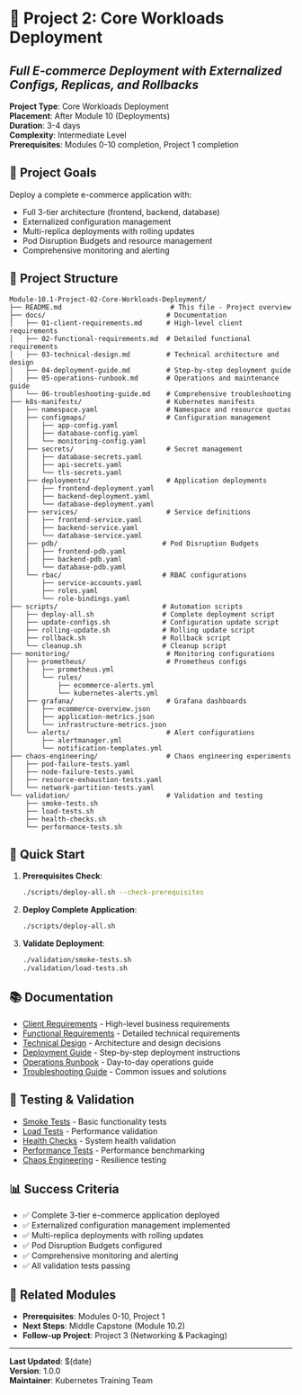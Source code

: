 # 🚀 **Project 2: Core Workloads Deployment**
## *Full E-commerce Deployment with Externalized Configs, Replicas, and Rollbacks*

**Project Type**: Core Workloads Deployment  
**Placement**: After Module 10 (Deployments)  
**Duration**: 3-4 days  
**Complexity**: Intermediate Level  
**Prerequisites**: Modules 0-10 completion, Project 1 completion  

## 🎯 **Project Goals**

Deploy a complete e-commerce application with:
- Full 3-tier architecture (frontend, backend, database)
- Externalized configuration management
- Multi-replica deployments with rolling updates
- Pod Disruption Budgets and resource management
- Comprehensive monitoring and alerting

## 📁 **Project Structure**

```
Module-10.1-Project-02-Core-Workloads-Deployment/
├── README.md                           # This file - Project overview
├── docs/                              # Documentation
│   ├── 01-client-requirements.md      # High-level client requirements
│   ├── 02-functional-requirements.md  # Detailed functional requirements
│   ├── 03-technical-design.md         # Technical architecture and design
│   ├── 04-deployment-guide.md         # Step-by-step deployment guide
│   ├── 05-operations-runbook.md       # Operations and maintenance guide
│   └── 06-troubleshooting-guide.md    # Comprehensive troubleshooting
├── k8s-manifests/                     # Kubernetes manifests
│   ├── namespace.yaml                 # Namespace and resource quotas
│   ├── configmaps/                    # Configuration management
│   │   ├── app-config.yaml
│   │   ├── database-config.yaml
│   │   └── monitoring-config.yaml
│   ├── secrets/                       # Secret management
│   │   ├── database-secrets.yaml
│   │   ├── api-secrets.yaml
│   │   └── tls-secrets.yaml
│   ├── deployments/                   # Application deployments
│   │   ├── frontend-deployment.yaml
│   │   ├── backend-deployment.yaml
│   │   └── database-deployment.yaml
│   ├── services/                      # Service definitions
│   │   ├── frontend-service.yaml
│   │   ├── backend-service.yaml
│   │   └── database-service.yaml
│   ├── pdb/                          # Pod Disruption Budgets
│   │   ├── frontend-pdb.yaml
│   │   ├── backend-pdb.yaml
│   │   └── database-pdb.yaml
│   └── rbac/                         # RBAC configurations
│       ├── service-accounts.yaml
│       ├── roles.yaml
│       └── role-bindings.yaml
├── scripts/                          # Automation scripts
│   ├── deploy-all.sh                 # Complete deployment script
│   ├── update-configs.sh             # Configuration update script
│   ├── rolling-update.sh             # Rolling update script
│   ├── rollback.sh                   # Rollback script
│   └── cleanup.sh                    # Cleanup script
├── monitoring/                        # Monitoring configurations
│   ├── prometheus/                    # Prometheus configs
│   │   ├── prometheus.yml
│   │   └── rules/
│   │       ├── ecommerce-alerts.yml
│   │       └── kubernetes-alerts.yml
│   ├── grafana/                       # Grafana dashboards
│   │   ├── ecommerce-overview.json
│   │   ├── application-metrics.json
│   │   └── infrastructure-metrics.json
│   └── alerts/                        # Alert configurations
│       ├── alertmanager.yml
│       └── notification-templates.yml
├── chaos-engineering/                 # Chaos engineering experiments
│   ├── pod-failure-tests.yaml
│   ├── node-failure-tests.yaml
│   ├── resource-exhaustion-tests.yaml
│   └── network-partition-tests.yaml
└── validation/                        # Validation and testing
    ├── smoke-tests.sh
    ├── load-tests.sh
    ├── health-checks.sh
    └── performance-tests.sh
```

## 🚀 **Quick Start**

1. **Prerequisites Check**:
   ```bash
   ./scripts/deploy-all.sh --check-prerequisites
   ```

2. **Deploy Complete Application**:
   ```bash
   ./scripts/deploy-all.sh
   ```

3. **Validate Deployment**:
   ```bash
   ./validation/smoke-tests.sh
   ./validation/load-tests.sh
   ```

## 📚 **Documentation**

- [Client Requirements](docs/01-client-requirements.md) - High-level business requirements
- [Functional Requirements](docs/02-functional-requirements.md) - Detailed technical requirements
- [Technical Design](docs/03-technical-design.md) - Architecture and design decisions
- [Deployment Guide](docs/04-deployment-guide.md) - Step-by-step deployment instructions
- [Operations Runbook](docs/05-operations-runbook.md) - Day-to-day operations guide
- [Troubleshooting Guide](docs/06-troubleshooting-guide.md) - Common issues and solutions

## 🧪 **Testing & Validation**

- [Smoke Tests](validation/smoke-tests.sh) - Basic functionality tests
- [Load Tests](validation/load-tests.sh) - Performance validation
- [Health Checks](validation/health-checks.sh) - System health validation
- [Performance Tests](validation/performance-tests.sh) - Performance benchmarking
- [Chaos Engineering](chaos-engineering/) - Resilience testing

## 📊 **Success Criteria**

- ✅ Complete 3-tier e-commerce application deployed
- ✅ Externalized configuration management implemented
- ✅ Multi-replica deployments with rolling updates
- ✅ Pod Disruption Budgets configured
- ✅ Comprehensive monitoring and alerting
- ✅ All validation tests passing

## 🔗 **Related Modules**

- **Prerequisites**: Modules 0-10, Project 1
- **Next Steps**: Middle Capstone (Module 10.2)
- **Follow-up Project**: Project 3 (Networking & Packaging)

---

**Last Updated**: $(date)  
**Version**: 1.0.0  
**Maintainer**: Kubernetes Training Team
